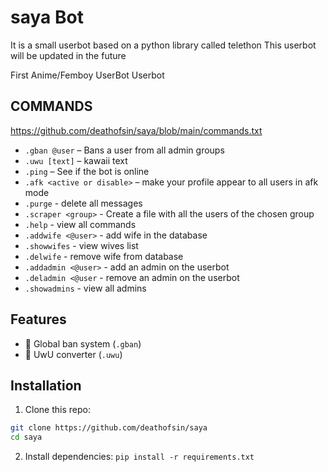 # saya Bot 
It is a small userbot based on a python library called telethon
This userbot will be updated in the future

First Anime/Femboy UserBot
Userbot 
## COMMANDS
https://github.com/deathofsin/saya/blob/main/commands.txt
- `.gban @user` – Bans a user from all admin groups
- `.uwu [text]` – kawaii text
- `.ping` –  See if the bot is online
- `.afk <active or disable>` – make your profile appear to all users in afk mode
- `.purge` - delete all messages
- `.scraper <group>` - Create a file with all the users of the chosen group
- `.help` - view all commands
- `.addwife <@user>` - add wife in the database
- `.showwifes` - view wives list
- `.delwife` - remove wife from database
- `.addadmin <@user>` - add an admin on the userbot
- `.deladmin <@user` - remove an admin on the userbot
- `.showadmins` - view all admins
## Features

- 🔨 Global ban system (`.gban`)
- 💬 UwU converter (`.uwu`)

## Installation

1. Clone this repo:
```bash
git clone https://github.com/deathofsin/saya
cd saya
```
2. Install dependencies:
`pip install -r requirements.txt`

